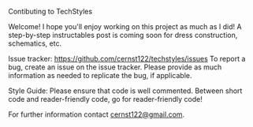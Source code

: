 Contibuting to TechStyles

Welcome! I hope you'll enjoy working on this project as much as I did!
A step-by-step instructables post is coming soon for dress construction, schematics, etc.

Issue tracker: https://github.com/cernst122/techstyles/issues
To report a bug, create an issue on the issue tracker. Please provide as much information as needed to replicate the bug, if applicable.

Style Guide:
Please ensure that code is well commented. Between short code and reader-friendly code, go for reader-friendly code!


For further information contact cernst122@gmail.com.

